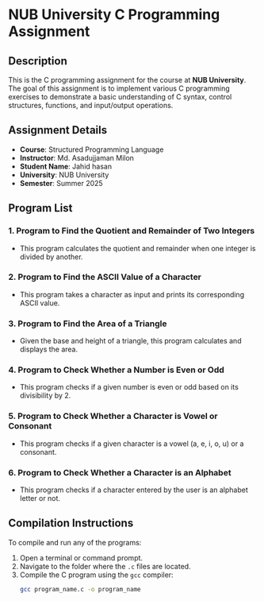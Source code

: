 # NUB University C Programming Assignment

## Description

This is the C programming assignment for the course at **NUB University**. The goal of this assignment is to implement various C programming exercises to demonstrate a basic understanding of C syntax, control structures, functions, and input/output operations.

## Assignment Details

- **Course**: Structured Programming Language
- **Instructor**: Md. Asadujjaman Milon
- **Student Name**: Jahid hasan
- **University**: NUB University
- **Semester**: Summer 2025


## Program List

### 1. **Program to Find the Quotient and Remainder of Two Integers**
   - This program calculates the quotient and remainder when one integer is divided by another.

### 2. **Program to Find the ASCII Value of a Character**
   - This program takes a character as input and prints its corresponding ASCII value.

### 3. **Program to Find the Area of a Triangle**
   - Given the base and height of a triangle, this program calculates and displays the area.

### 4. **Program to Check Whether a Number is Even or Odd**
   - This program checks if a given number is even or odd based on its divisibility by 2.

### 5. **Program to Check Whether a Character is Vowel or Consonant**
   - This program checks if a given character is a vowel (a, e, i, o, u) or a consonant.

### 6. **Program to Check Whether a Character is an Alphabet**
   - This program checks if a character entered by the user is an alphabet letter or not.

## Compilation Instructions

To compile and run any of the programs:

1. Open a terminal or command prompt.
2. Navigate to the folder where the `.c` files are located.
3. Compile the C program using the `gcc` compiler:
   ```bash
   gcc program_name.c -o program_name

